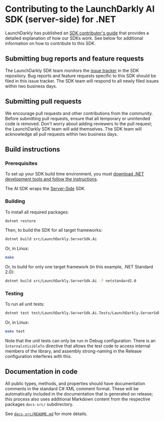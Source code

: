 # Contributing to the LaunchDarkly AI SDK (server-side) for .NET

LaunchDarkly has published an [SDK contributor's guide](https://docs.launchdarkly.com/sdk/concepts/contributors-guide) that provides a detailed explanation of how our SDKs work. See below for additional information on how to contribute to this SDK.

## Submitting bug reports and feature requests

The LaunchDarkly SDK team monitors the [issue tracker](https://github.com/launchdarkly/dotnet-core/issues) in the SDK repository. Bug reports and feature requests specific to this SDK should be filed in this issue tracker. The SDK team will respond to all newly filed issues within two business days.

## Submitting pull requests

We encourage pull requests and other contributions from the community. Before submitting pull requests, ensure that all temporary or unintended code is removed. Don't worry about adding reviewers to the pull request; the LaunchDarkly SDK team will add themselves. The SDK team will acknowledge all pull requests within two business days.

## Build instructions

### Prerequisites

To set up your SDK build time environment, you must [download .NET development tools and follow the instructions](https://dotnet.microsoft.com/download). 

The AI SDK wraps the [Server-Side](../server) SDK.

### Building

To install all required packages:

```bash
dotnet restore
```

Then, to build the SDK for all target frameworks:

```bash
dotnet build src/LaunchDarkly.ServerSdk.Ai
```

Or, in Linux:

```bash
make
```

Or, to build for only one target framework (in this example, .NET Standard 2.0):

```bash
dotnet build src/LaunchDarkly.ServerSdk.Ai -f netstandard2.0
```

### Testing

To run all unit tests:

```bash
dotnet test test/LaunchDarkly.ServerSdk.Ai.Tests/LaunchDarkly.ServerSdk.Ai.Tests.csproj
```

Or, in Linux:

```bash
make test
```

Note that the unit tests can only be run in Debug configuration. There is an `InternalsVisibleTo` directive that allows the test code to access internal members of the library, and assembly strong-naming in the Release configuration interferes with this.

## Documentation in code

All public types, methods, and properties should have documentation comments in the standard C# XML comment format. These will be automatically included in the documentation that is generated on release; this process also uses additional Markdown content from the respective packages `docs-src/` subdirectory.

See [`docs-src/README.md`](./docs-src/README.md) for more details.
